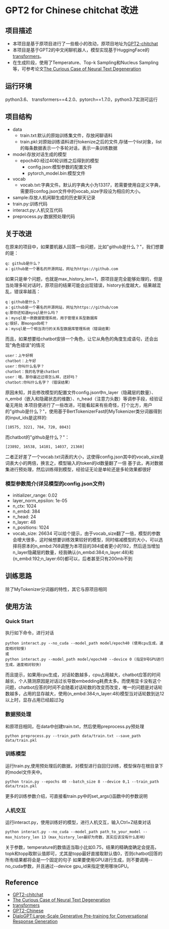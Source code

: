 # GPT2 for Chinese chitchat 改进

## 项目描述
- 本项目是基于原项目进行了一些极小的改动，原项目地址为[GPT2-chitchat](https://github.com/yangjianxin1/GPT2-chitchat)
- 本项目是基于GPT2的中文闲聊机器人，模型实现基于HuggingFace的[transformers](https://github.com/huggingface/transformers)。
- 在生成阶段，使用了Temperature、Top-k Sampling和Nucleus Sampling等，可参考论文[The Curious Case of Neural Text Degeneration](https://arxiv.xilesou.top/pdf/1904.09751.pdf)

## 运行环境
python3.6、 transformers==4.2.0、pytorch==1.7.0，python3.7实测可运行

## 项目结构
- data
    - train.txt:默认的原始训练集文件，存放闲聊语料 
    - train.pkl:对原始训练语料进行tokenize之后的文件,存储一个list对象，list的每条数据表示一个多轮对话，表示一条训练数据
- model:存放对话生成的模型
    - epoch40:经过40轮训练之后得到的模型
      - config.json:模型参数的配置文件
      - pytorch_model.bin:模型文件
- vocab
    - vocab.txt:字典文件。默认的字典大小为13317，若需要使用自定义字典，需要将confog.json文件中的vocab_size字段设为相应的大小。
- sample:存放人机闲聊生成的历史聊天记录
- train.py:训练代码
- interact.py:人机交互代码
- preprocess.py:数据预处理代码

## 关于改进
在原来的项目中，如果要机器人回答一些问题，比如"github是什么？"，我们想要的是：
```
q: github是什么？
a：github是一个著名的开源网站，网址为https://github.com
```
如果只是单个问题，也就是max_history_len=1，原项目是完全能够处理的，但是当处理多轮对话时，原项目的结果可能会出现错误，history长度越大，结果越混乱，错误率越高：
```
q：github是什么？
a：github是一个著名的开源网站，网址为https://github/com
q:那你还知道mysql是什么吗？
a：mysql是一款数据管理系统，用于管理关系型数据库
q:很好，那mongodb呢？
a：mysql是一个相当流行的关系型数据库管理系统（错误结果）
```
而且，如果想要给chatbot安排一个角色，让它从角色的角度生成语句，还会出现"角色错误"的情况
```
user：上午好啊
chatbot：上午好
user：你叫什么名字？
chatbot：我的名字是chatbot
user：哦，那你最近过得怎么样，还好吗？
chatbot:你叫什么名字？（错误结果）
```
原因未知，并且修改模型的配置文件config.json中n_layer（隐藏层的数量）、n_embd（嵌入和隐藏状态的维数）、n_head（注意力头数）等调参手段，经验证毫无用处
本项目便进行了一些改进，可能看起来有些奇怪，打个比方，用户的"github是什么？"，使用基于BertTokenizerFast的MyTokenizer类分词器得到的input_ids是这样的:
```
[10575, 3221, 784, 720, 8043]
```
而chatbot的"github是什么？"：
```
[23892, 16538, 14101, 14037, 21360]
```
二者正好差了一个vocab.txt词表的大小，这使得config.json其中的vocab_size是词表大小的两倍，换言之，模型输入的token的id数量翻了一倍
基于此，再对数据集进行预处理，然后训练得到模型，经验证无论是单轮还是多轮效果都很好


### 模型参数简介(详见模型的config.json文件)
- initializer_range: 0.02
- layer_norm_epsilon: 1e-05
- n_ctx: 1024
- n_embd: 384
- n_head: 24
- n_layer: 48
- n_positions: 1024
- vocab_size: 26634
可以给个提示，由于vocab_size翻了一倍，模型的参数会增大很多，这时候想要训练效果较好的模型，同时缩减模型的大小，可以选择将原本的n_embd:768调整为本项目的384或者更小的192，然后适当增加n_layer隐藏层的数量，经我确认{n_embd:384;n_layer:48}和{n_embd:192;n_layer:60}都可以，后者甚至只有200mb不到

## 训练思路
除了MyTokenizer分词器的特性，其它与原项目相同

## 使用方法
### Quick Start
执行如下命令，进行对话
```
python interact.py --no_cuda --model_path model/epoch40 (使用cpu生成，速度相对较慢)
或
python interact.py --model_path model/epoch40 --device 0 (指定0号GPU进行生成，速度相对较快)
```
而且提示，如果用cpu生成，对话轮数越多，cpu占用越大，chatbot应答的时间越长，个人猜测原因是对话过长导致embedding耗费太多。而使用显卡没有这个问题，chatbot应答的时间不会随着对话轮数的改变而改变，唯一的问题是对话轮数越多，占用的显存越大，使用{n_embd:384;n_layer:48}模型当对话轮数到达12以上时，显存占用已经超过3g

###  数据预处理
和原项目相同，在data中创建train.txt，然后使用preprocess.py预处理
```
python preprocess.py --train_path data/train.txt --save_path data/train.pkl
```

### 训练模型
运行train.py,使用预处理后的数据，对模型进行自回归训练，模型保存在根目录下的model文件夹中。
```
python train.py --epochs 40 --batch_size 8 --device 0,1 --train_path data/train.pkl
```
更多的训练参数介绍，可直接看train.py中的set_args()函数中的参数说明

### 人机交互
运行interact.py，使用训练好的模型，进行人机交互，输入Ctrl+Z结束对话
```
python interact.py --no_cuda --model_path path_to_your_model --max_history_len 13（max_history_len最好为奇数，其实应该没有什么影响）
```
关于参数，temperature的数值适当取小比如0.75，结果的精确度确定会提高，topk和topp取默认值即可，尤其是topp最好直接取默认值0，否则chatbot回答的所有结果都将会是一个固定的句子
如果要使用GPU进行生成，则不要调用--no_cuda参数，并且通过--device gpu_id来指定使用哪块GPU。

## Reference
- [GPT2-chitchat](https://github.com/yangjianxin1/GPT2-chitchat)
- [The Curious Case of Neural Text Degeneration](https://arxiv.xilesou.top/pdf/1904.09751.pdf)
- [transformers](https://github.com/huggingface/transformers)
- [GPT2-Chinese](https://github.com/Morizeyao/GPT2-Chinese)
- [DialoGPT:Large-Scale Generative Pre-training for Conversational Response Generation](https://arxiv.xilesou.top/pdf/1911.00536.pdf)